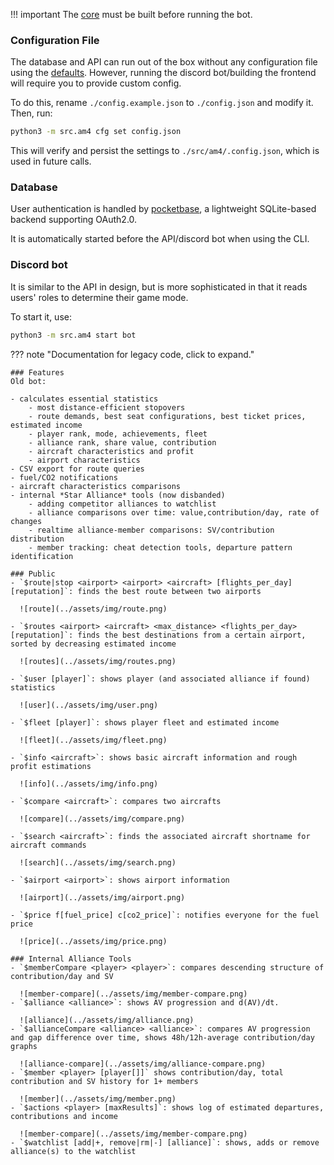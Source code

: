 !!! important
    The [core](./core.md) must be built before running the bot.

### Configuration File
The database and API can run out of the box without any configuration file using the [defaults](https://github.com/abc8747/am4/tree/master/src/am4/config.py). However, running the discord bot/building the frontend will require you to provide custom config.

To do this, rename `./config.example.json` to `./config.json` and modify it. Then, run:
```sh
python3 -m src.am4 cfg set config.json
```
This will verify and persist the settings to `./src/am4/.config.json`, which is used in future calls.

### Database
User authentication is handled by [pocketbase](https://github.com/pocketbase/pocketbase), a lightweight SQLite-based backend supporting OAuth2.0.

It is automatically started before the API/discord bot when using the CLI.

### Discord bot
It is similar to the API in design, but is more sophisticated in that it reads users' roles to determine their game mode.

To start it, use:
```sh
python3 -m src.am4 start bot
```

??? note "Documentation for legacy code, click to expand."

    ### Features
    Old bot:

    - calculates essential statistics
        - most distance-efficient stopovers
        - route demands, best seat configurations, best ticket prices, estimated income
        - player rank, mode, achievements, fleet
        - alliance rank, share value, contribution
        - aircraft characteristics and profit
        - airport characteristics
    - CSV export for route queries
    - fuel/CO2 notifications
    - aircraft characteristics comparisons
    - internal *Star Alliance* tools (now disbanded)
        - adding competitor alliances to watchlist
        - alliance comparisons over time: value,contribution/day, rate of changes
        - realtime alliance-member comparisons: SV/contribution distribution
        - member tracking: cheat detection tools, departure pattern identification

    ### Public
    - `$route|stop <airport> <airport> <aircraft> [flights_per_day] [reputation]`: finds the best route between two airports
      
      ![route](../assets/img/route.png)

    - `$routes <airport> <aircraft> <max_distance> <flights_per_day> [reputation]`: finds the best destinations from a certain airport, sorted by decreasing estimated income
      
      ![routes](../assets/img/routes.png)

    - `$user [player]`: shows player (and associated alliance if found) statistics
      
      ![user](../assets/img/user.png)

    - `$fleet [player]`: shows player fleet and estimated income
      
      ![fleet](../assets/img/fleet.png)

    - `$info <aircraft>`: shows basic aircraft information and rough profit estimations
      
      ![info](../assets/img/info.png)

    - `$compare <aircraft>`: compares two aircrafts
      
      ![compare](../assets/img/compare.png)

    - `$search <aircraft>`: finds the associated aircraft shortname for aircraft commands
      
      ![search](../assets/img/search.png)

    - `$airport <airport>`: shows airport information
      
      ![airport](../assets/img/airport.png)

    - `$price f[fuel_price] c[co2_price]`: notifies everyone for the fuel price
      
      ![price](../assets/img/price.png)

    ### Internal Alliance Tools
    - `$memberCompare <player> <player>`: compares descending structure of contribution/day and SV
      
      ![member-compare](../assets/img/member-compare.png)
    - `$alliance <alliance>`: shows AV progression and d(AV)/dt.
      
      ![alliance](../assets/img/alliance.png)
    - `$allianceCompare <alliance> <alliance>`: compares AV progression and gap difference over time, shows 48h/12h-average contribution/day graphs
      
      ![alliance-compare](../assets/img/alliance-compare.png)
    - `$member <player> [player[]]` shows contribution/day, total contribution and SV history for 1+ members
      
      ![member](../assets/img/member.png)
    - `$actions <player> [maxResults]`: shows log of estimated departures, contributions and income
      
      ![member-compare](../assets/img/member-compare.png)
    - `$watchlist [add|+, remove|rm|-] [alliance]`: shows, adds or remove alliance(s) to the watchlist